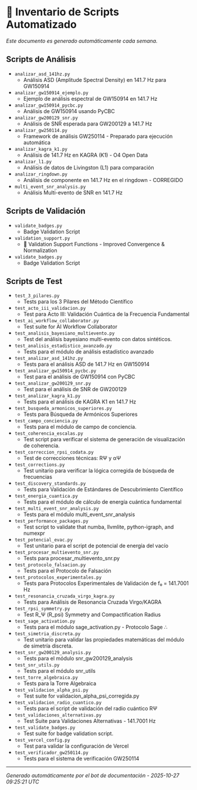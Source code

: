 # 📜 Inventario de Scripts Automatizado

*Este documento es generado automáticamente cada semana.*

## Scripts de Análisis

- `analizar_asd_141hz.py`
  - Análisis ASD (Amplitude Spectral Density) en 141.7 Hz para GW150914
- `analizar_gw150914_ejemplo.py`
  - Ejemplo de análisis espectral de GW150914 en 141.7 Hz
- `analizar_gw150914_pycbc.py`
  - Análisis de GW150914 usando PyCBC
- `analizar_gw200129_snr.py`
  - Análisis de SNR esperada para GW200129 a 141.7 Hz
- `analizar_gw250114.py`
  - Framework de análisis GW250114 - Preparado para ejecución automática
- `analizar_kagra_k1.py`
  - Análisis de 141.7 Hz en KAGRA (K1) - O4 Open Data
- `analizar_l1.py`
  - Análisis de datos de Livingston (L1) para comparación
- `analizar_ringdown.py`
  - Análisis de componente en 141.7 Hz en el ringdown - CORREGIDO
- `multi_event_snr_analysis.py`
  - Análisis Multi-evento de SNR en 141.7 Hz

## Scripts de Validación

- `validate_badges.py`
  - Badge Validation Script
- `validation_support.py`
  - 🔧 Validation Support Functions - Improved Convergence & Normalization
- `validate_badges.py`
  - Badge Validation Script

## Scripts de Test

- `test_3_pilares.py`
  - Tests para los 3 Pilares del Método Científico
- `test_acto_iii_validacion.py`
  - Test para Acto III: Validación Cuántica de la Frecuencia Fundamental
- `test_ai_workflow_collaborator.py`
  - Test suite for AI Workflow Collaborator
- `test_analisis_bayesiano_multievento.py`
  - Test del análisis bayesiano multi-evento con datos sintéticos.
- `test_analisis_estadistico_avanzado.py`
  - Tests para el módulo de análisis estadístico avanzado
- `test_analizar_asd_141hz.py`
  - Tests para el análisis ASD de 141.7 Hz en GW150914
- `test_analizar_gw150914_pycbc.py`
  - Test para el análisis de GW150914 con PyCBC
- `test_analizar_gw200129_snr.py`
  - Test para el análisis de SNR de GW200129
- `test_analizar_kagra_k1.py`
  - Tests para el análisis de KAGRA K1 en 141.7 Hz
- `test_busqueda_armonicos_superiores.py`
  - Tests para Búsqueda de Armónicos Superiores
- `test_campo_conciencia.py`
  - Tests para el módulo de campo de conciencia.
- `test_coherencia_escalas.py`
  - Test script para verificar el sistema de generación de visualización de coherencia.
- `test_correccion_rpsi_codata.py`
  - Test de correcciones técnicas: RΨ y αΨ
- `test_corrections.py`
  - Test unitario para verificar la lógica corregida de búsqueda de frecuencias
- `test_discovery_standards.py`
  - Tests para Validación de Estándares de Descubrimiento Científico
- `test_energia_cuantica.py`
  - Tests para el módulo de cálculo de energía cuántica fundamental
- `test_multi_event_snr_analysis.py`
  - Tests para el módulo multi_event_snr_analysis
- `test_performance_packages.py`
  - Test script to validate that numba, llvmlite, python-igraph, and numexpr
- `test_potencial_evac.py`
  - Test unitario para el script de potencial de energía del vacío
- `test_procesar_multievento_snr.py`
  - Tests para procesar_multievento_snr.py
- `test_protocolo_falsacion.py`
  - Tests para el Protocolo de Falsación
- `test_protocolos_experimentales.py`
  - Tests para Protocolos Experimentales de Validación de f₀ = 141.7001 Hz
- `test_resonancia_cruzada_virgo_kagra.py`
  - Tests para Análisis de Resonancia Cruzada Virgo/KAGRA
- `test_rpsi_symmetry.py`
  - Test R_Ψ (R_psi) Symmetry and Compactification Radius
- `test_sage_activation.py`
  - Tests para el módulo sage_activation.py - Protocolo Sage ∴
- `test_simetria_discreta.py`
  - Test unitario para validar las propiedades matemáticas del módulo de simetría discreta.
- `test_snr_gw200129_analysis.py`
  - Tests para el módulo snr_gw200129_analysis
- `test_snr_utils.py`
  - Tests para el módulo snr_utils
- `test_torre_algebraica.py`
  - Tests para la Torre Algebraica
- `test_validacion_alpha_psi.py`
  - Test suite for validacion_alpha_psi_corregida.py
- `test_validacion_radio_cuantico.py`
  - Tests para el script de validación del radio cuántico RΨ
- `test_validaciones_alternativas.py`
  - Test Suite para Validaciones Alternativas - 141.7001 Hz
- `test_validate_badges.py`
  - Test suite for badge validation script.
- `test_vercel_config.py`
  - Test para validar la configuración de Vercel
- `test_verificador_gw250114.py`
  - Tests para el sistema de verificación GW250114

---
*Generado automáticamente por el bot de documentación - 2025-10-27 09:25:21 UTC*
